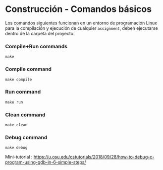 # Construcción - Comandos básicos

Los comandos siguientes funcionan en un entorno de programación Linux para la compilación y ejecución de cualquier `assignment`, deben ejecutarse dentro de la carpeta del proyecto.

### Compile+Run commands
```
make
```
### Compile command
```
make compile
```
### Run command
```
make run
```

### Clean command
```
make clean
```
### Debug command
```
make debug
```
Mini-tutorial : https://u.osu.edu/cstutorials/2018/09/28/how-to-debug-c-program-using-gdb-in-6-simple-steps/


